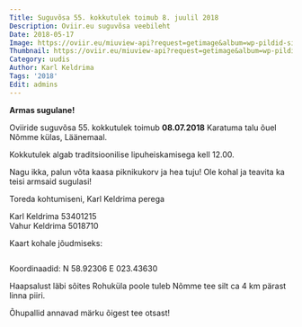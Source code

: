 ```yaml
---
Title: Suguvõsa 55. kokkutulek toimub 8. juulil 2018
Description: Oviir.eu suguvõsa veebileht
Date: 2018-05-17
Image: https://oviir.eu/miuview-api?request=getimage&album=wp-pildid-sisusse&item=o-logo-white.png&size=800&mode=longest
Thumbnail: https://oviir.eu/miuview-api?request=getimage&album=wp-pildid-sisusse&item=o-logo-white.png&size=800&mode=square
Category: uudis
Author: Karl Keldrima
Tags: '2018'
Edit: admins
---
```


<strong>Armas sugulane!</strong>

Oviiride suguvõsa 55. kokkutulek toimub
<strong>08.07.2018</strong>
Karatuma talu õuel Nõmme külas, Läänemaal.

Kokkutulek algab traditsioonilise lipuheiskamisega kell 12.00.

Nagu ikka, palun võta kaasa piknikukorv ja hea tuju!
Ole kohal ja teavita ka teisi armsaid sugulasi!

Toreda kohtumiseni,
Karl Keldrima perega

Karl Keldrima 53401215  
Vahur Keldrima 5018710


Kaart kohale jõudmiseks:

<img src="https://oviir.eu/materjalid/2018/05/Screen-Shot-2018-05-17-at-20.11.08.png" alt="" class="img-fluid" />


Koordinaadid: N 58.92306   E 023.43630

Haapsalust läbi sõites Rohuküla poole tuleb Nõmme tee silt  ca 4 km pärast linna piiri.

Õhupallid annavad märku õigest tee otsast!

